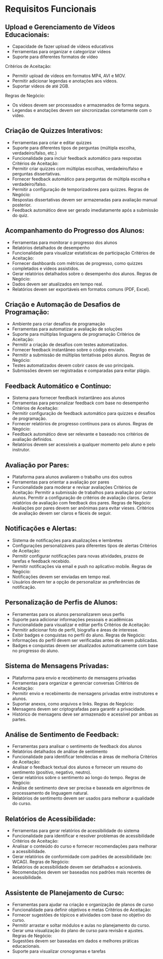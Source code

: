 # Requisitos Funcionais

## Upload e Gerenciamento de Vídeos Educacionais:
- Capacidade de fazer upload de vídeos educativos
- Ferramentas para organizar e categorizar vídeos
- Suporte para diferentes formatos de vídeo

Critérios de Aceitação:
- Permitir upload de vídeos em formatos MP4, AVI e MOV.
- Permitir adicionar legendas e anotações aos vídeos.
- Suportar vídeos de até 2GB.

Regras de Negócio:
- Os vídeos devem ser processados e armazenados de forma segura.
- Legendas e anotações devem ser sincronizadas corretamente com o vídeo.

## Criação de Quizzes Interativos:
- Ferramentas para criar e editar quizzes
- Suporte para diferentes tipos de perguntas (múltipla escolha, verdadeiro/falso, etc.)
- Funcionalidade para incluir feedback automático para respostas
Critérios de Aceitação:
- Permitir criar quizzes com múltiplas escolhas, verdadeiro/falso e perguntas dissertativas.
- Fornecer feedback automático para perguntas de múltipla escolha e verdadeiro/falso.
- Permitir a configuração de temporizadores para quizzes.
Regras de Negócio:
- Respostas dissertativas devem ser armazenadas para avaliação manual posterior.
- Feedback automático deve ser gerado imediatamente após a submissão do quiz.

## Acompanhamento do Progresso dos Alunos:
- Ferramentas para monitorar o progresso dos alunos
- Relatórios detalhados de desempenho
- Funcionalidade para visualizar estatísticas de participação
Critérios de Aceitação:
- Fornecer dashboards com métricas de progresso, como quizzes completados e vídeos assistidos.
- Gerar relatórios detalhados sobre o desempenho dos alunos.
Regras de Negócio:
- Dados devem ser atualizados em tempo real.
- Relatórios devem ser exportáveis em formatos comuns (PDF, Excel).

## Criação e Automação de Desafios de Programação:
- Ambiente para criar desafios de programação
- Ferramentas para automatizar a avaliação de soluções
- Suporte para múltiplas linguagens de programação
Critérios de Aceitação:
- Permitir a criação de desafios com testes automatizados.
- Fornecer feedback instantâneo sobre o código enviado.
- Permitir a submissão de múltiplas tentativas pelos alunos.
Regras de Negócio:
- Testes automatizados devem cobrir casos de uso principais.
- Submissões devem ser registradas e comparadas para evitar plágio.

## Feedback Automático e Contínuo:
- Sistema para fornecer feedback instantâneo aos alunos
- Ferramentas para personalizar feedback com base no desempenho
Critérios de Aceitação:
-  Permitir configuração de feedback automático para quizzes e desafios de programação.
- Fornecer relatórios de progresso contínuos para os alunos.
Regras de Negócio:
-  Feedback automático deve ser relevante e baseado nos critérios de avaliação definidos.
- Relatórios devem ser acessíveis a qualquer momento pelo aluno e pelo instrutor.

## Avaliação por Pares:
- Plataforma para alunos avaliarem o trabalho uns dos outros
- Ferramentas para orientar a avaliação por pares
- Funcionalidade para moderar e revisar avaliações
Critérios de Aceitação:
Permitir a submissão de trabalhos para avaliação por outros alunos.
Permitir a configuração de critérios de avaliação claros.
Gerar relatórios de avaliação com feedback dos pares.
Regras de Negócio:
Avaliações por pares devem ser anônimas para evitar vieses.
Critérios de avaliação devem ser claros e fáceis de seguir.

## Notificações e Alertas:
- Sistema de notificações para atualizações e lembretes
- Configurações personalizáveis para diferentes tipos de alertas
Critérios de Aceitação:
- Permitir configurar notificações para novas atividades, prazos de tarefas e feedback recebido.
-  Permitir notificações via email e push no aplicativo mobile.
Regras de Negócio:
- Notificações devem ser enviadas em tempo real.
- Usuários devem ter a opção de personalizar as preferências de notificação.

## Personalização de Perfis de Alunos:
- Ferramentas para os alunos personalizarem seus perfis
- Suporte para adicionar informações pessoais e acadêmicas
- Funcionalidade para visualizar e editar perfis
Critérios de Aceitação:
- Permitir adicionar foto de perfil, biografia e áreas de interesse.
- Exibir badges e conquistas no perfil do aluno.
Regras de Negócio:
- Informações do perfil devem ser verificadas antes de serem publicadas.
- Badges e conquistas devem ser atualizados automaticamente com base no progresso do aluno.

## Sistema de Mensagens Privadas:
- Plataforma para envio e recebimento de mensagens privadas
- Ferramentas para organizar e gerenciar conversas
Critérios de Aceitação:
- Permitir envio e recebimento de mensagens privadas entre instrutores e alunos.
- Suportar anexos, como arquivos e links.
Regras de Negócio:
- Mensagens devem ser criptografadas para garantir a privacidade.
- Histórico de mensagens deve ser armazenado e acessível por ambas as partes.

## Análise de Sentimento de Feedback:
- Ferramentas para analisar o sentimento de feedback dos alunos
- Relatórios detalhados de análise de sentimento
- Funcionalidade para identificar tendências e áreas de melhoria
Critérios de Aceitação:
- Analisar o feedback textual dos alunos e fornecer um resumo do sentimento (positivo, negativo, neutro).
- Gerar relatórios sobre o sentimento ao longo do tempo.
Regras de Negócio:
- Análise de sentimento deve ser precisa e baseada em algoritmos de processamento de linguagem natural.
- Relatórios de sentimento devem ser usados para melhorar a qualidade do curso.
  
## Relatórios de Acessibilidade:
- Ferramentas para gerar relatórios de acessibilidade do sistema
- Funcionalidade para identificar e resolver problemas de acessibilidade
Critérios de Aceitação:
- Analisar o conteúdo do curso e fornecer recomendações para melhorar a acessibilidade.
- Gerar relatórios de conformidade com padrões de acessibilidade (ex: WCAG).
Regras de Negócio:
- Relatórios de acessibilidade devem ser detalhados e acionáveis.
- Recomendações devem ser baseadas nos padrões mais recentes de acessibilidade.
  
## Assistente de Planejamento de Curso:
- Ferramentas para ajudar na criação e organização de planos de curso
- Funcionalidade para definir objetivos e metas
Critérios de Aceitação:
- Fornecer sugestões de tópicos e atividades com base no objetivo do curso.
- Permitir arrastar e soltar módulos e aulas no planejamento do curso.
- Gerar uma visualização do plano de curso para revisão e ajustes.
Regras de Negócio:
- Sugestões devem ser baseadas em dados e melhores práticas educacionais.
- Suporte para visualizar cronogramas e tarefas


